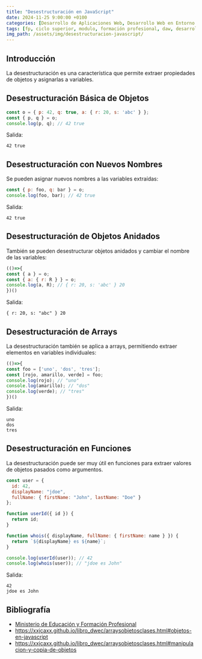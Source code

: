 ```yaml
---
title: "Desestructuración en JavaScript"
date: 2024-11-25 9:00:00 +0100
categories: [Desarrollo de Aplicaciones Web, Desarrollo Web en Entorno Cliente]
tags: [fp, ciclo superior, modulo, formación profesional, daw, desarrollo de aplicaciones web, desarrollo web en entorno cliente, dwec]
img_path: /assets/img/desestructuracion-javascript/
---
```


## Introducción

La desestructuración es una característica que permite extraer propiedades de objetos y asignarlas a variables.

## Desestructuración Básica de Objetos

```javascript
const o = { p: 42, q: true, a: { r: 20, s: 'abc' } };
const { p, q } = o;
console.log(p, q); // 42 true
```

Salida:

```plaintext
42 true
```

## Desestructuración con Nuevos Nombres

Se pueden asignar nuevos nombres a las variables extraídas:

```javascript
const { p: foo, q: bar } = o;
console.log(foo, bar); // 42 true
```

Salida:

```plaintext
42 true
```

## Desestructuración de Objetos Anidados

También se pueden desestructurar objetos anidados y cambiar el nombre de las variables:

```javascript
(()=>{
const { a } = o;
const { a: { r: R } } = o;
console.log(a, R); // { r: 20, s: 'abc' } 20
})()
```

Salida:

```plaintext
{ r: 20, s: "abc" } 20
```

## Desestructuración de Arrays

La desestructuración también se aplica a arrays, permitiendo extraer elementos en variables individuales:

```javascript
(()=>{
const foo = ['uno', 'dos', 'tres'];
const [rojo, amarillo, verde] = foo;
console.log(rojo); // "uno"
console.log(amarillo); // "dos"
console.log(verde); // "tres"
})()
```

Salida:

```plaintext
uno
dos
tres
```

## Desestructuración en Funciones

La desestructuración puede ser muy útil en funciones para extraer valores de objetos pasados como argumentos.

```javascript
const user = {
  id: 42,
  displayName: "jdoe",
  fullName: { firstName: "John", lastName: "Doe" }
};

function userId({ id }) {
  return id;
}

function whois({ displayName, fullName: { firstName: name } }) {
  return `${displayName} es ${name}`;
}

console.log(userId(user)); // 42
console.log(whois(user)); // "jdoe es John"
```

Salida:

```plaintext
42
jdoe es John
```

## Bibliografía

- [Ministerio de Educación y Formación Profesional](https://www.educacionyfp.gob.es/portada.html)
- <https://xxjcaxx.github.io/libro_dwec/arraysobjetosclases.html#objetos-en-javascript>
- <https://xxjcaxx.github.io/libro_dwec/arraysobjetosclases.html#manipulacion-y-copia-de-objetos>
